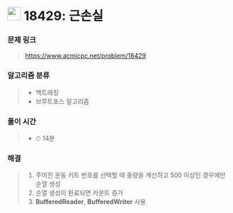 # <img src="https://static.solved.ac/tier_small/8.svg" width=30> 18429: 근손실

### 문제 링크

> https://www.acmicpc.net/problem/18429

### 알고리즘 분류
>- 백트래킹
>- 브루트포스 알고리즘

### 풀이 시간

> - ⏱ 14분

### 해결

> 1. 주어진 운동 키트 번호를 선택할 때 중량을 계산하고 500 이상인 경우에만 순열 생성
> 2. 순열 생성이 완료되면 카운트 증가
> 3. **BufferedReader**, **BufferedWriter** 사용